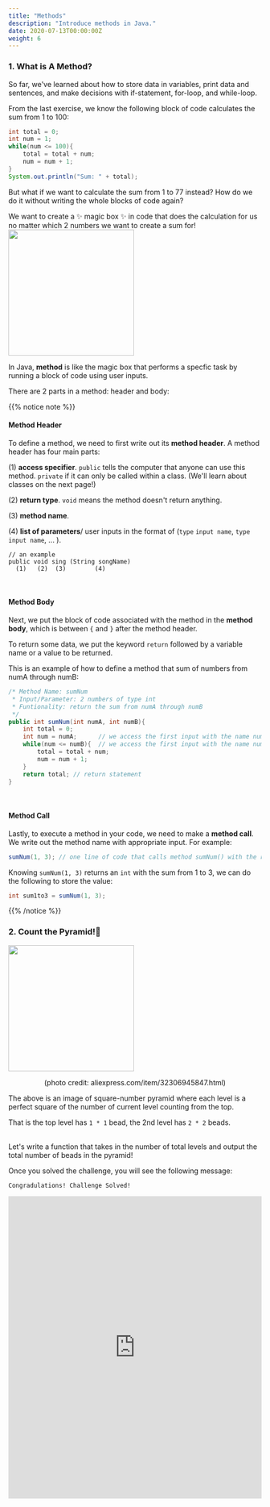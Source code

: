 ```yaml
---
title: "Methods"
description: "Introduce methods in Java."
date: 2020-07-13T00:00:00Z
weight: 6
---
```


### 1. What is A Method?
So far, we've learned about how to store data in variables, print data and sentences, and make decisions with if-statement, for-loop, and while-loop. 

From the last exercise, we know the following block of code calculates the sum from 1 to 100:
```java
int total = 0;
int num = 1;
while(num <= 100){
    total = total + num;
    num = num + 1;
}
System.out.println("Sum: " + total);
```
But what if we want to calculate the sum from 1 to 77 instead? How do we do it without writing the whole blocks of code again?

We want to create a ✨ magic box ✨ in code that does the calculation for us no matter which 2 numbers we want to create a sum for!
<img src="../images/method.png" height="250"/> 

In Java, <b>method</b> is like the magic box that performs a specfic task by running a block of code using user inputs. 

There are 2 parts in a method: header and body:

{{% notice note %}}
#### Method Header
To define a method, we need to first write out its <b>method header</b>. A method header has four main parts:

  (1) <b>access specifier</b>. `public` tells the computer that anyone can use this method. `private` if it can only be called within a class. (We'll learn about classes on the next page!)

  (2) <b>return type</b>. `void` means the method doesn't return anything.

  (3) <b>method name</b>. 

  (4) <b>list of parameters</b>/ user inputs in the format of (`type` `input name`, `type` `input name`, ... ).

```
// an example
public void sing (String songName)
  (1)   (2)  (3)        (4)
```
<br />

#### Method Body
Next, we put the block of code associated with the method in the <b>method body</b>, which is between `{` and `}` after the method header.

To return some data, we put the keyword `return` followed by a variable name or a value to be returned. 

This is an example of how to define a method that sum of numbers from numA through numB:
```java
/* Method Name: sumNum
 * Input/Parameter: 2 numbers of type int
 * Funtionality: return the sum from numA through numB
 */
public int sumNum(int numA, int numB){
    int total = 0;
    int num = numA;      // we access the first input with the name numA
    while(num <= numB){  // we access the first input with the name numB
        total = total + num;
        num = num + 1;
    }
    return total; // return statement
}
```
<br />

#### Method Call
Lastly, to execute a method in your code, we need to make a <b>method call</b>. We write out the method name with appropriate input. For example:
```java
sumNum(1, 3); // one line of code that calls method sumNum() with the return value 6
```
Knowing `sumNum(1, 3)` returns an `int` with the sum from 1 to 3, we can do the following to store the value:
```java
int sum1to3 = sumNum(1, 3); 
```
{{% /notice %}}

### 2. Count the Pyramid!🔺
<img src="../images/pyramid.png" height="250"/> 
<p style="text-align: center;">(photo credit: aliexpress.com/item/32306945847.html)</p>

The above is an image of square-number pyramid where each level is a perfect square of the number of current level counting from the top. 

That is the top level has `1 * 1` bead, the 2nd level has `2 * 2` beads.

<br />
Let's write a function that takes in the number of total levels and output the total number of beads in the pyramid!

Once you solved the challenge, you will see the following message:
```
Congradulations! Challenge Solved!
```

<iframe height="600px" width="100%" src="https://repl.it/@nuevofoundation/JavaBasicsPyramid?lite=true#Main.java" scrolling="no" frameborder="no" allowtransparency="true" allowfullscreen="true" sandbox="allow-forms allow-pointer-lock allow-popups allow-same-origin allow-scripts allow-modals"></iframe>
